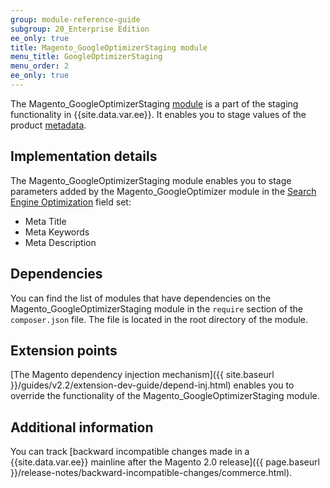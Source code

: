 ```yaml
---
group: module-reference-guide
subgroup: 20_Enterprise Edition
ee_only: true
title: Magento_GoogleOptimizerStaging module
menu_title: GoogleOptimizerStaging
menu_order: 2
ee_only: true
---
```


The Magento_GoogleOptimizerStaging [module](https://glossary.magento.com/module) is a part of the staging functionality in {{site.data.var.ee}}. It enables you to stage values of the product [metadata](https://glossary.magento.com/metadata).

## Implementation details

The Magento_GoogleOptimizerStaging module enables you to stage parameters added by the Magento_GoogleOptimizer module in the [Search Engine Optimization](https://glossary.magento.com/search-engine-optimization) field set:

- Meta Title
- Meta Keywords
- Meta Description

## Dependencies

You can find the list of modules that have dependencies on the Magento_GoogleOptimizerStaging module in the `require` section of the `composer.json` file. The file is located in the root directory of the module.

## Extension points

[The Magento dependency injection mechanism]({{ site.baseurl }}/guides/v2.2/extension-dev-guide/depend-inj.html) enables you to override the functionality of the Magento_GoogleOptimizerStaging module.

## Additional information

You can track [backward incompatible changes made in a {{site.data.var.ee}} mainline after the Magento 2.0 release]({{ page.baseurl }}/release-notes/backward-incompatible-changes/commerce.html).
